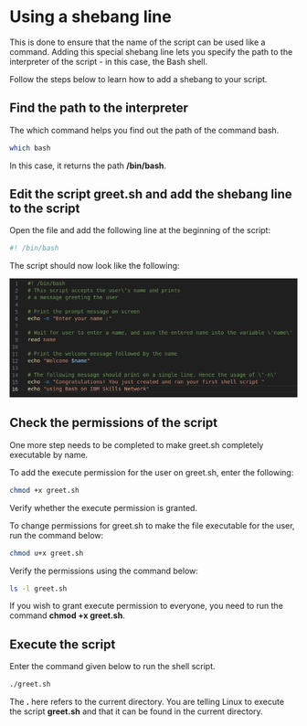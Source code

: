 # Using a shebang line

This is done to ensure that the name of the script can be used like a command. Adding this special shebang line lets you specify the path to the interpreter of the script - in this case, the Bash shell.

Follow the steps below to learn how to add a shebang to your script.

## Find the path to the interpreter
The which command helps you find out the path of the command bash.

```bash
which bash
```

In this case, it returns the path **/bin/bash**.

##  Edit the script greet.sh and add the shebang line to the script

Open the file and add the following line at the beginning of the script:

```bash
#! /bin/bash
```
The script should now look like the following:

<p align="center">
  <img src="/resources\greet.sh.png" alt="code.sh">
</p>


## Check the permissions of the script

One more step needs to be completed to make greet.sh completely executable by name.

To add the execute permission for the user on greet.sh, enter the following:

```bash
chmod +x greet.sh
```

Verify whether the execute permission is granted.

To change permissions for greet.sh to make the file executable for the user, run the command below:

```bash
chmod u+x greet.sh
```

Verify the permissions using the command below:

```bash
ls -l greet.sh
```

If you wish to grant execute permission to everyone, you need to run the command **chmod +x greet.sh**.

## Execute the script
Enter the command given below to run the shell script.

```bash
./greet.sh
```

The **.** here refers to the current directory. You are telling Linux to execute the script **greet.sh** and that it can be found in the current directory.
